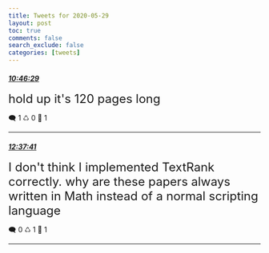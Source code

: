 ```yaml
---
title: Tweets for 2020-05-29
layout: post
toc: true
comments: false
search_exclude: false
categories: [tweets]
---
```



#### <a href = "https://twitter.com/deepfates/status/1266410597282836480">*10:46:29*</a>

<font size="5">hold up it's 120 pages long</font>



🗨️ 1 ♺ 0 🤍  1   

---
    
#### <a href = "https://twitter.com/deepfates/status/1266438579162513408">*12:37:41*</a>

<font size="5">I don't think I implemented TextRank correctly. why are these papers always written in Math instead of a normal scripting language</font>



🗨️ 0 ♺ 1 🤍  1   

---
    
            

